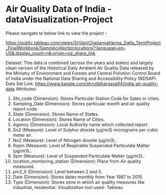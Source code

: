 # Air Quality Data of India - dataVisualization-Project

Please navigate to below link to view the project - 

https://public.tableau.com/views/SriVaniChaitanyaVarma_Datla_TermProject_FinalWorkbook/Samplecollectionlocations?:language=en-US&:display_count=n&:origin=viz_share_link


Dataset: 
This data is combined (across the years and states) and largely clean version of the Historical Daily Ambient Air Quality Data released by the Ministry of Environment and Forests and Central Pollution Control Board of India under the National Data Sharing and Accessibility Policy (NDSAP).
Data Set Link: https://www.kaggle.com/shrutibhargava94/india-air-quality-data
Attributes:
1.	Stn_code (Dimension): Stores Particular Station Code for Sates or cities.
2.	Sampling_Date (Dimension): Stores particular month and air quality report code.
3.	State (Dimension): Stores Name of States.
4.	Location (Dimension): Stores Name of Cities.
5.	Agency (Dimension): Local Authority name which collected report.
6.	So2 (Measure): Level of Sulphur dioxide (µg/m3) micrograms per cubic meter air.
7.	No2 (Measure): Level of Nitrogen dioxide (µg/m3)..
8.	Rspm (Measure): Level of Respirable Suspended Particulate Matter (µg/m3)..
9.	Spm (Measure): Level of Suspended Particulate Matter (µg/m3)..
10.	location_monitoring_station (Dimension): Place from Air quality measured.
11.	pm2_5 (Dimension): Level between 2 and 5.
12.	Date (Dimension): Stores dates monthly from Year 1987 to 2015.
13.	Type (Dimension): Stores zone in which air quality measures like industrial, residential.
Visualization tool used- Tableau



